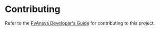 # Contributing

Refer to the [PyAnsys Developer's Guide] for contributing to this project.

[PyAnsys Developer's Guide]: https://dev.docs.pyansys.com/index.html


